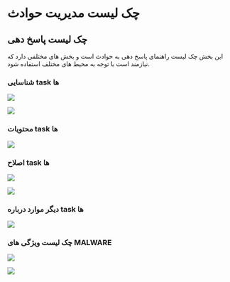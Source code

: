# چک لیست مدیریت حوادث

## چک لیست پاسخ دهی

این بخش چک لیست راهنمای پاسخ دهی به حوادث است و بخش های مختلفی دارد که نیازمند است با توجه به محیط های مختلف استفاده شود.

### شناسایی task ها

![](/assets/images/1.PNG)

![](/assets/images/2.PNG)

### محتویات task ها

![](/assets/images/3.PNG)

### اصلاح task ها

![](/assets/images/4.PNG)

![](/assets/images/5.PNG)

### دیگر موارد درباره task ها

![](/assets/images/6.PNG)

### چک لیست ویژگی های MALWARE

![](/assets/images/7.PNG)

![](/assets/images/8.PNG)
